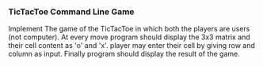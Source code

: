 ### TicTacToe Command Line Game

Implement The game of the TicTacToe in which both the players are users (not computer).
At every move program should display the 3x3 matrix and their cell content as 'o' and 'x'.
player may enter their cell by giving row and column as input. Finally program should
display the result of the game.